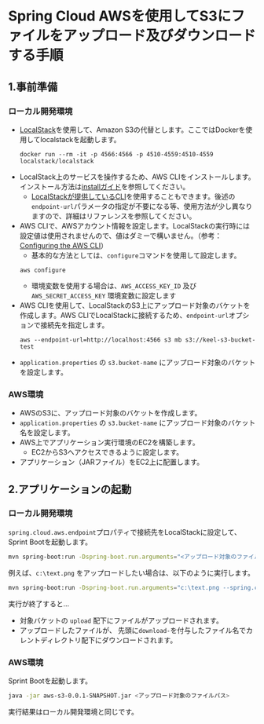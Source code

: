 # Spring Cloud AWSを使用してS3にファイルをアップロード及びダウンロードする手順

## 1.事前準備

### ローカル開発環境

* [LocalStack](https://localstack.cloud/)を使用して、Amazon S3の代替とします。ここではDockerを使用してlocalstackを起動します。
  ```
  docker run --rm -it -p 4566:4566 -p 4510-4559:4510-4559 localstack/localstack
  ```
* LocalStack上のサービスを操作するため、AWS CLIをインストールします。インストール方法は[installガイド](https://docs.aws.amazon.com/cli/latest/userguide/getting-started-install.html)を参照してください。
  * [LocalStackが提供しているCLI](https://docs.localstack.cloud/user-guide/integrations/aws-cli/#localstack-aws-cli-awslocal)を使用することもできます。後述の`endpoint-url`パラメータの指定が不要になる等、使用方法が少し異なりますので、詳細はリファレンスを参照してください。
* AWS CLIで、AWSアカウント情報を設定します。LocalStackの実行時には設定値は使用されませんので、値はダミーで構いません。（参考：[Configuring the AWS CLI](https://docs.aws.amazon.com/cli/latest/userguide/cli-chap-configure.html)）
  * 基本的な方法としては、`configure`コマンドを使用して設定します。
  ```
  aws configure
  ```
  * 環境変数を使用する場合は、`AWS_ACCESS_KEY_ID` 及び `AWS_SECRET_ACCESS_KEY` 環境変数に設定します
* AWS CLIを使用して、LocalStackのS3上にアップロード対象のバケットを作成します。AWS CLIでLocalStackに接続するため、`endpoint-url`オプションで接続先を指定します。
  ```
  aws --endpoint-url=http://localhost:4566 s3 mb s3://keel-s3-bucket-test
  ```
* `application.properties` の `s3.bucket-name` にアップロード対象のバケットを設定します。

### AWS環境

* AWSのS3に、アップロード対象のバケットを作成します。
* `application.properties` の `s3.bucket-name` にアップロード対象のバケット名を設定します。
* AWS上でアプリケーション実行環境のEC2を構築します。
  * EC2からS3へアクセスできるように設定します。
* アプリケーション（JARファイル）をEC2上に配置します。

## 2.アプリケーションの起動

### ローカル開発環境

`spring.cloud.aws.endpoint`プロパティで接続先をLocalStackに設定して、Sprint Bootを起動します。

```bash
mvn spring-boot:run -Dspring-boot.run.arguments="<アップロード対象のファイルパス> --spring.cloud.aws.endpoint=http://s3.localhost.localstack.cloud:4566"
```

例えば、`c:\text.png` をアップロードしたい場合は、以下のように実行します。
```bash
mvn spring-boot:run -Dspring-boot.run.arguments="c:\text.png --spring.cloud.aws.endpoint=http://s3.localhost.localstack.cloud:4566"
```

実行が終了すると…
* 対象バケットの `upload` 配下にファイルがアップロードされます。
* アップロードしたファイルが、 先頭に`download-`を付与したファイル名でカレントディレクトリ配下にダウンロードされます。

### AWS環境

Sprint Bootを起動します。

```bash
java -jar aws-s3-0.0.1-SNAPSHOT.jar <アップロード対象のファイルパス> 
```

実行結果はローカル開発環境と同じです。
